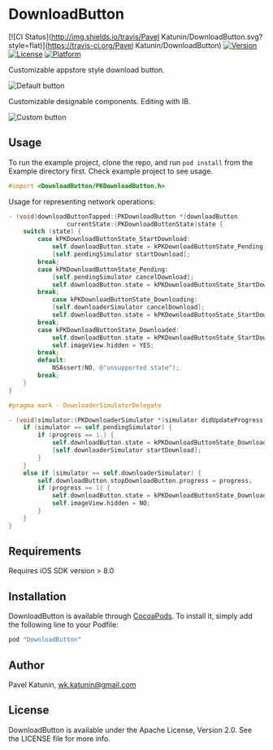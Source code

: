 # DownloadButton

[![CI Status](http://img.shields.io/travis/Pavel Katunin/DownloadButton.svg?style=flat)](https://travis-ci.org/Pavel Katunin/DownloadButton)
[![Version](https://img.shields.io/cocoapods/v/DownloadButton.svg?style=flat)](http://cocoapods.org/pods/DownloadButton)
[![License](https://img.shields.io/cocoapods/l/DownloadButton.svg?style=flat)](http://cocoapods.org/pods/DownloadButton)
[![Platform](https://img.shields.io/cocoapods/p/DownloadButton.svg?style=flat)](http://cocoapods.org/pods/DownloadButton)

Customizable appstore style download button.

![Default button](https://cloud.githubusercontent.com/assets/1636737/7920830/2c4470da-08aa-11e5-99be-e7e9a04479f8.png)

Customizable designable components. Editing with IB.

![Custom button](https://cloud.githubusercontent.com/assets/1636737/7920909/7403d906-08aa-11e5-92d5-f92a09bc2bdc.png)

## Usage

To run the example project, clone the repo, and run `pod install` from the Example directory first.
Check example project to see usage.

```objective-c
#import <DownloadButton/PKDownloadButton.h>
```

Usage for representing network operations:

```objective-c
- (void)downloadButtonTapped:(PKDownloadButton *)downloadButton 
                currentState:(PKDownloadButtonState)state {
    switch (state) {
        case kPKDownloadButtonState_StartDownload:
            self.downloadButton.state = kPKDownloadButtonState_Pending;
            [self.pendingSimulator startDownload];
        break;
        case kPKDownloadButtonState_Pending:
            [self.pendingSimulator cancelDownload];
            self.downloadButton.state = kPKDownloadButtonState_StartDownload;
        break;
            case kPKDownloadButtonState_Downloading:
            [self.downloaderSimulator cancelDownload];
            self.downloadButton.state = kPKDownloadButtonState_StartDownload;
        break;
        case kPKDownloadButtonState_Downloaded:
            self.downloadButton.state = kPKDownloadButtonState_StartDownload;
            self.imageView.hidden = YES;
        break;
        default:
            NSAssert(NO, @"unsupported state");
        break;
    }
}

#pragma mark - DownloaderSimulatorDelegate

- (void)simulator:(PKDownloaderSimulator *)simulator didUpdateProgress:(double)progress {
    if (simulator == self.pendingSimulator) {
        if (progress == 1.) {
            self.downloadButton.state = kPKDownloadButtonState_Downloading;
            [self.downloaderSimulator startDownload];
        }
    }
    else if (simulator == self.downloaderSimulator) {
        self.downloadButton.stopDownloadButton.progress = progress;
        if (progress == 1) {
            self.downloadButton.state = kPKDownloadButtonState_Downloaded;
            self.imageView.hidden = NO;
        }
    }
}
```

## Requirements

Requires iOS SDK version > 8.0

## Installation

DownloadButton is available through [CocoaPods](http://cocoapods.org). To install
it, simply add the following line to your Podfile:

```ruby
pod "DownloadButton"
```

## Author

Pavel Katunin, wk.katunin@gmail.com

## License

DownloadButton is available under the Apache License, Version 2.0. See the LICENSE file for more info.
